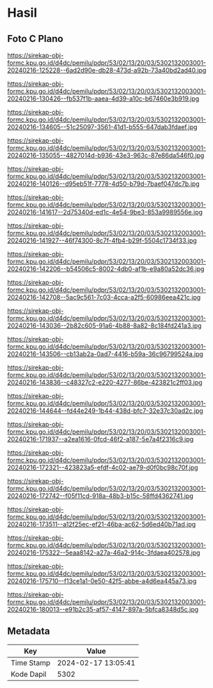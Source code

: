 # Hasil

## Foto C Plano

https://sirekap-obj-formc.kpu.go.id/d4dc/pemilu/pdpr/53/02/13/20/03/5302132003001-20240216-125228--6ad2d90e-db28-473d-a92b-73a40bd2ad40.jpg

https://sirekap-obj-formc.kpu.go.id/d4dc/pemilu/pdpr/53/02/13/20/03/5302132003001-20240216-130426--fb537f1b-aaea-4d39-a10c-b67460e3b919.jpg

https://sirekap-obj-formc.kpu.go.id/d4dc/pemilu/pdpr/53/02/13/20/03/5302132003001-20240216-134605--51c25097-3561-41d1-b555-647dab3fdaef.jpg

https://sirekap-obj-formc.kpu.go.id/d4dc/pemilu/pdpr/53/02/13/20/03/5302132003001-20240216-135055--4827014d-b936-43e3-963c-87e86da546f0.jpg

https://sirekap-obj-formc.kpu.go.id/d4dc/pemilu/pdpr/53/02/13/20/03/5302132003001-20240216-140126--d95eb51f-7778-4d50-b79d-7baef047dc7b.jpg

https://sirekap-obj-formc.kpu.go.id/d4dc/pemilu/pdpr/53/02/13/20/03/5302132003001-20240216-141617--2d75340d-ed1c-4e54-9be3-853a9989556e.jpg

https://sirekap-obj-formc.kpu.go.id/d4dc/pemilu/pdpr/53/02/13/20/03/5302132003001-20240216-141927--46f74300-8c7f-4fb4-b29f-5504c1734f33.jpg

https://sirekap-obj-formc.kpu.go.id/d4dc/pemilu/pdpr/53/02/13/20/03/5302132003001-20240216-142206--b54506c5-8002-4db0-af1b-e9a80a52dc36.jpg

https://sirekap-obj-formc.kpu.go.id/d4dc/pemilu/pdpr/53/02/13/20/03/5302132003001-20240216-142708--5ac9c561-7c03-4cca-a2f5-60986eea421c.jpg

https://sirekap-obj-formc.kpu.go.id/d4dc/pemilu/pdpr/53/02/13/20/03/5302132003001-20240216-143036--2b82c605-91a6-4b88-8a82-8c184fd241a3.jpg

https://sirekap-obj-formc.kpu.go.id/d4dc/pemilu/pdpr/53/02/13/20/03/5302132003001-20240216-143506--cb13ab2a-0ad7-4416-b59a-36c96799524a.jpg

https://sirekap-obj-formc.kpu.go.id/d4dc/pemilu/pdpr/53/02/13/20/03/5302132003001-20240216-143836--c48327c2-e220-4277-86be-423821c2ff03.jpg

https://sirekap-obj-formc.kpu.go.id/d4dc/pemilu/pdpr/53/02/13/20/03/5302132003001-20240216-144644--fd44e249-1b44-438d-bfc7-32e37c30ad2c.jpg

https://sirekap-obj-formc.kpu.go.id/d4dc/pemilu/pdpr/53/02/13/20/03/5302132003001-20240216-171937--a2ea1616-0fcd-46f2-a187-5e7a4f2316c9.jpg

https://sirekap-obj-formc.kpu.go.id/d4dc/pemilu/pdpr/53/02/13/20/03/5302132003001-20240216-172321--423823a5-efdf-4c02-ae79-d0f0bc98c70f.jpg

https://sirekap-obj-formc.kpu.go.id/d4dc/pemilu/pdpr/53/02/13/20/03/5302132003001-20240216-172742--f05f11cd-918a-48b3-b15c-58ffd4362741.jpg

https://sirekap-obj-formc.kpu.go.id/d4dc/pemilu/pdpr/53/02/13/20/03/5302132003001-20240216-173511--a12f25ec-ef21-46ba-ac62-5d6ed40b71ad.jpg

https://sirekap-obj-formc.kpu.go.id/d4dc/pemilu/pdpr/53/02/13/20/03/5302132003001-20240216-175322--5eaa8142-a27a-46a2-914c-3fdaea402578.jpg

https://sirekap-obj-formc.kpu.go.id/d4dc/pemilu/pdpr/53/02/13/20/03/5302132003001-20240216-175710--f13ce1a1-0e50-42f5-abbe-a4d6ea445a73.jpg

https://sirekap-obj-formc.kpu.go.id/d4dc/pemilu/pdpr/53/02/13/20/03/5302132003001-20240216-180013--e91b2c35-af57-4147-897a-5bfca8348d5c.jpg


## Metadata

| Key        | Value               |
| ---------- | ------------------- |
| Time Stamp | 2024-02-17 13:05:41 |
| Kode Dapil | 5302                |



